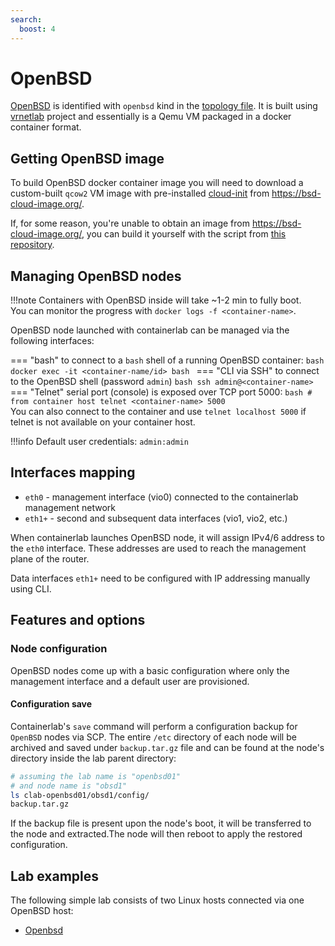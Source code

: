 ```yaml
---
search:
  boost: 4
---
```

# OpenBSD

[OpenBSD](https://www.openbsd.org/) is identified with `openbsd` kind in the [topology file](../topo-def-file.md). It is built using [vrnetlab](../vrnetlab.md) project and essentially is a Qemu VM packaged in a docker container format.

## Getting OpenBSD image

To build OpenBSD docker container image you will need to download a custom-built `qcow2` VM image with pre-installed [cloud-init](https://cloudinit.readthedocs.io/en/latest/) from https://bsd-cloud-image.org/.

If, for some reason, you're unable to obtain an image from https://bsd-cloud-image.org/, you can build it yourself with the script from [this repository](https://github.com/goneri/pcib).

## Managing OpenBSD nodes

!!!note
    Containers with OpenBSD inside will take ~1-2 min to fully boot.  
    You can monitor the progress with `docker logs -f <container-name>`.

OpenBSD node launched with containerlab can be managed via the following interfaces:

=== "bash"
    to connect to a `bash` shell of a running OpenBSD container:
    ```bash
    docker exec -it <container-name/id> bash
    ```
=== "CLI via SSH"
    to connect to the OpenBSD shell (password `admin`)
    ```bash
    ssh admin@<container-name>
    ```
=== "Telnet"
    serial port (console) is exposed over TCP port 5000:
    ```bash
    # from container host
    telnet <container-name> 5000
    ```  
    You can also connect to the container and use `telnet localhost 5000` if telnet is not available on your container host.

!!!info
    Default user credentials: `admin:admin`

## Interfaces mapping

* `eth0` - management interface (vio0) connected to the containerlab management network
* `eth1+` - second and subsequent data interfaces (vio1, vio2, etc.)

When containerlab launches OpenBSD node, it will assign IPv4/6 address to the `eth0` interface. These addresses are used to reach the management plane of the router.

Data interfaces `eth1+` need to be configured with IP addressing manually using CLI.

## Features and options

### Node configuration

OpenBSD nodes come up with a basic configuration where only the management interface and a default user are provisioned.

#### Configuration save

Containerlab's `save` command will perform a configuration backup for `OpenBSD` nodes via SCP. The entire `/etc` directory of each node will be archived and saved under `backup.tar.gz` file and can be found at the node's directory inside the lab parent directory:

```bash
# assuming the lab name is "openbsd01"
# and node name is "obsd1"
ls clab-openbsd01/obsd1/config/
backup.tar.gz
```

If the backup file is present upon the node's boot, it will be transferred to the node and extracted.The node will then reboot to apply the restored configuration.

## Lab examples

The following simple lab consists of two Linux hosts connected via one OpenBSD host:

* [Openbsd](../../lab-examples/openbsd01.md)
